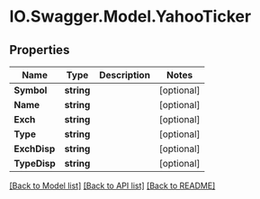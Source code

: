 # IO.Swagger.Model.YahooTicker
## Properties

Name | Type | Description | Notes
------------ | ------------- | ------------- | -------------
**Symbol** | **string** |  | [optional] 
**Name** | **string** |  | [optional] 
**Exch** | **string** |  | [optional] 
**Type** | **string** |  | [optional] 
**ExchDisp** | **string** |  | [optional] 
**TypeDisp** | **string** |  | [optional] 

[[Back to Model list]](../README.md#documentation-for-models) [[Back to API list]](../README.md#documentation-for-api-endpoints) [[Back to README]](../README.md)

